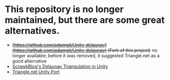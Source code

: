 This repository is no longer maintained, but there are some great alternatives.
==============

- ~~[https://github.com/adamgit/Unity-delaunay](https://github.com/adamgit/Unity-delaunay) (Fork of this project)~~ no longer available; before it was removed, it suggested Triangle.net as a good alternative
- [ScrawkBlog's Delaunay Triangulation in Unity](https://scrawkblog.com/2014/06/16/delaunay-triangulation-in-unity/)
- [Triangle.net Unity Port](https://github.com/Ranguna/Triangle-NET-Unity-Port)
